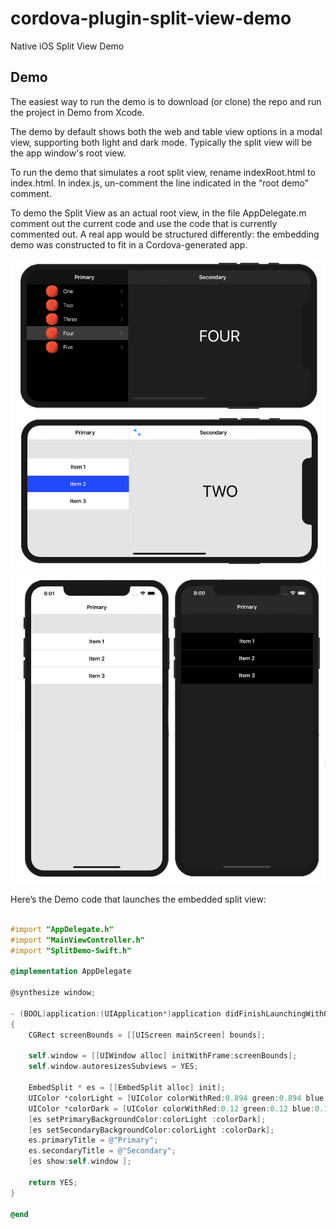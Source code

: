 # cordova-plugin-split-view-demo
Native iOS Split View Demo




## Demo


The easiest way to run the demo is to download (or clone) the repo and run the project in Demo from Xcode. 


The demo by default shows both the web and table view options in a modal view, supporting both light and dark mode. Typically the split view will be the app window's root view. 

To run the demo that simulates a root split view, rename indexRoot.html to index.html. In index.js, un-comment the line indicated in the “root demo” comment.

To demo the Split View as an actual root view, in the file AppDelegate.m comment out the current code and use the code that is currently commented out. A real app would be structured differently: the embedding demo was constructed to fit in a Cordova-generated app.


![ ](https://raw.githubusercontent.com/j-crosson/cordova-plugin-split-view-demo/main/images/landsc.png)
![ ](https://raw.githubusercontent.com/j-crosson/cordova-plugin-split-view-demo/main/images/portrait.png)


Here’s the Demo code that launches the embedded split view:


```objective-c

#import "AppDelegate.h"
#import "MainViewController.h"
#import "SplitDemo-Swift.h"

@implementation AppDelegate

@synthesize window;

- (BOOL)application:(UIApplication*)application didFinishLaunchingWithOptions:(NSDictionary*)launchOptions
{
    CGRect screenBounds = [[UIScreen mainScreen] bounds];

    self.window = [[UIWindow alloc] initWithFrame:screenBounds];
    self.window.autoresizesSubviews = YES;

    EmbedSplit * es = [[EmbedSplit alloc] init];
    UIColor *colorLight = [UIColor colorWithRed:0.894 green:0.894 blue:0.894 alpha:1];
    UIColor *colorDark = [UIColor colorWithRed:0.12 green:0.12 blue:0.12 alpha:1];
    [es setPrimaryBackgroundColor:colorLight :colorDark];
    [es setSecondaryBackgroundColor:colorLight :colorDark];
    es.primaryTitle = @"Primary";
    es.secondaryTitle = @"Secondary";
    [es show:self.window ];
    
    return YES;
}

@end
```

